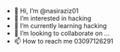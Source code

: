 - 👋 Hi, I’m @nasiraziz01
- 👀 I’m interested in hacking
- 🌱 I’m currently learning hacking
- 💞️ I’m looking to collaborate on ...
- 📫 How to reach me 03097126291

<!---
nasiraziz01/nasiraziz01 is a ✨ special ✨ repository because its `README.md` (this file) appears on your GitHub profile.
You can click the Preview link to take a look at your changes.
--->
